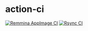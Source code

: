 # action-ci
[![Remmina AppImage CI](https://github.com/LiangchengJ/action-ci/actions/workflows/remmina-appimage-ci.yml/badge.svg)](https://github.com/LiangchengJ/action-ci/actions/workflows/remmina-appimage-ci.yml)
[![Rsync CI](https://github.com/LiangchengJ/action-ci/actions/workflows/rsync-ci.yml/badge.svg)](https://github.com/LiangchengJ/action-ci/actions/workflows/rsync-ci.yml)
